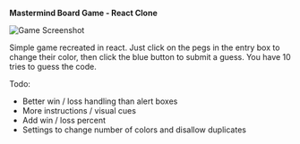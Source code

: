 **Mastermind Board Game - React Clone**

![Game Screenshot](https://raw.githubusercontent.com/apkostka/mastermind-react/public/game.png)

Simple game recreated in react. Just click on the pegs in the entry box to change their color, then click the blue button to submit a guess. You have 10 tries to guess the code.  

Todo:  
 - Better win / loss handling than alert boxes
 - More instructions / visual cues
 - Add win / loss percent
 - Settings to change number of colors and disallow duplicates
